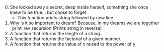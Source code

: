 0. She locked away a secret, deep inside herself, something she once knew to be true... but chose to forget
	- This function prints string followed by new line
1. Why is it so important to dream? Because, in my dreams we are together
	_print_rev_recursion (Prints string in reverse)
2. A function that returns the length of a string.
3. A function that returns the factorial of a given number.
4. A function that returns the value of x raised to the power of y
